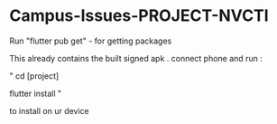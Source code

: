 # Campus-Issues-PROJECT-NVCTI

Run "flutter pub get" -   for getting packages 

This already contains the built signed apk .
connect phone and run :

"
cd [project] 

flutter install 
"

to install on ur device
